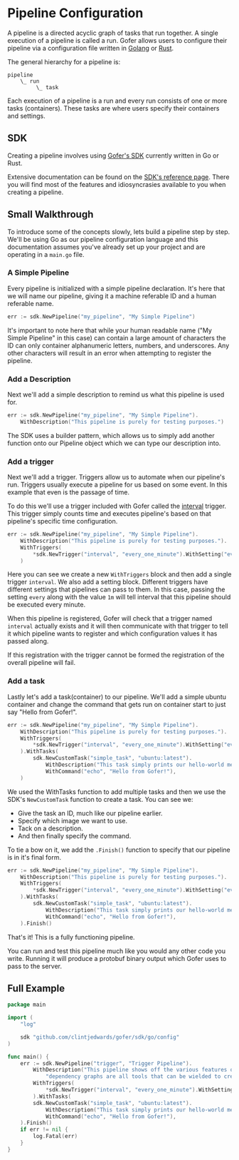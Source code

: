 # Pipeline Configuration

A pipeline is a directed acyclic graph of tasks that run together. A single execution of a pipeline is called a run. Gofer allows users to configure their pipeline via a configuration file written in [Golang](https://go.dev/) or [Rust](https://www.rust-lang.org/).

The general hierarchy for a pipeline is:

```
pipeline
    \_ run
         \_ task
```

Each execution of a pipeline is a run and every run consists of one or more tasks (containers). These tasks are where users specify their containers and settings.

## SDK

Creating a pipeline involves using [Gofer's SDK](https://pkg.go.dev/github.com/clintjedwards/gofer/sdk) currently written in Go or Rust.

Extensive documentation can be found on the [SDK's reference page](https://pkg.go.dev/github.com/clintjedwards/gofer/sdk/config). There you will find most of the features and idiosyncrasies available to you when creating a pipeline.

## Small Walkthrough

To introduce some of the concepts slowly, lets build a pipeline step by step. We'll be using Go as our pipeline configuration language and this documentation assumes you've already set up your project and are operating in a `main.go` file.

### A Simple Pipeline

Every pipeline is initialized with a simple pipeline declaration. It's here that we will name our pipeline, giving it a machine referable ID and a human referable name.

```go
err := sdk.NewPipeline("my_pipeline", "My Simple Pipeline")
```

It's important to note here that while your human readable name ("My Simple Pipeline" in this case) can contain a large amount of characters the ID can only container alphanumeric letters, numbers, and underscores. Any other characters will result in an error when attempting to register the pipeline.

### Add a Description

Next we'll add a simple description to remind us what this pipeline is used for.

```go
err := sdk.NewPipeline("my_pipeline", "My Simple Pipeline").
    WithDescription("This pipeline is purely for testing purposes.")
```

The SDK uses a builder pattern, which allows us to simply add another function onto our Pipeline object which we can type our description into.

### Add a trigger

Next we'll add a trigger. Triggers allow us to automate when our pipeline's run. Triggers usually execute a pipeline for us based on some event. In this example that even is the passage of time.

To do this we'll use a trigger included with Gofer called the [interval](../triggers/provided/interval.md) trigger. This trigger simply counts time and executes pipeline's based on that pipeline's specific time configuration.

```go
err := sdk.NewPipeline("my_pipeline", "My Simple Pipeline").
    WithDescription("This pipeline is purely for testing purposes.").
    WithTriggers(
        *sdk.NewTrigger("interval", "every_one_minute").WithSetting("every", "1m"),
    )
```

Here you can see we create a new `WithTriggers` block and then add a single trigger `interval`. We also add a setting block. Different triggers have different settings that pipelines can pass to them. In this case, passing the setting `every` along with the value `1m` will tell interval that this pipeline should be executed every minute.

When this pipeline is registered, Gofer will check that a trigger named `interval` actually exists and it will then communicate with that trigger to tell it which pipeline wants to register and which configuration values it has passed along.

If this registration with the trigger cannot be formed the registration of the overall pipeline will fail.

### Add a task

Lastly let's add a task(container) to our pipeline. We'll add a simple ubuntu container and change the command that gets
run on container start to just say "Hello from Gofer!".

```go
err := sdk.NewPipeline("my_pipeline", "My Simple Pipeline").
    WithDescription("This pipeline is purely for testing purposes.").
    WithTriggers(
        *sdk.NewTrigger("interval", "every_one_minute").WithSetting("every", "1m"),
    ).WithTasks(
		sdk.NewCustomTask("simple_task", "ubuntu:latest").
			WithDescription("This task simply prints our hello-world message and exists!").
			WithCommand("echo", "Hello from Gofer!"),
    )
```

We used the WithTasks function to add multiple tasks and then we use the SDK's `NewCustomTask` function to create a task. You can see we:

- Give the task an ID, much like our pipeline earlier.
- Specify which image we want to use.
- Tack on a description.
- And then finally specify the command.

To tie a bow on it, we add the `.Finish()` function to specify that our pipeline is in it's final form.

```go
err := sdk.NewPipeline("my_pipeline", "My Simple Pipeline").
    WithDescription("This pipeline is purely for testing purposes.").
    WithTriggers(
        *sdk.NewTrigger("interval", "every_one_minute").WithSetting("every", "1m"),
    ).WithTasks(
		sdk.NewCustomTask("simple_task", "ubuntu:latest").
			WithDescription("This task simply prints our hello-world message and exists!").
			WithCommand("echo", "Hello from Gofer!"),
    ).Finish()
```

That's it! This is a fully functioning pipeline.

You can run and test this pipeline much like you would any other code you write. Running it will produce
a protobuf binary output which Gofer uses to pass to the server.

## Full Example

```go
package main

import (
	"log"

	sdk "github.com/clintjedwards/gofer/sdk/go/config"
)

func main() {
	err := sdk.NewPipeline("trigger", "Trigger Pipeline").
		WithDescription("This pipeline shows off the various features of a simple Gofer pipeline. Triggers, Tasks, and " +
			"dependency graphs are all tools that can be wielded to create as complicated pipelines as need be.").
		WithTriggers(
			*sdk.NewTrigger("interval", "every_one_minute").WithSetting("every", "1m"),
		).WithTasks(
		sdk.NewCustomTask("simple_task", "ubuntu:latest").
			WithDescription("This task simply prints our hello-world message and exists!").
			WithCommand("echo", "Hello from Gofer!"),
	).Finish()
	if err != nil {
		log.Fatal(err)
	}
}
```
